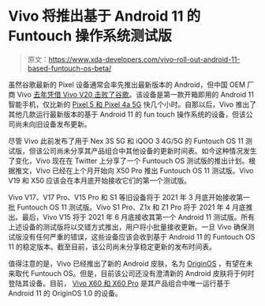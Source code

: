 # Vivo 将推出基于 Android 11 的 Funtouch 操作系统测试版

> 原文：<https://www.xda-developers.com/vivo-roll-out-android-11-based-funtouch-os-beta/>

虽然谷歌最新的 Pixel 设备通常会率先推出最新版本的 Android，但中国 OEM 厂商 Vivo [去年凭借 Vivo V20 击败了谷歌](https://www.xda-developers.com/vivo-v20-first-phone-with-android-11-hands-on/)。该设备是第一款开箱即用的 Android 11 智能手机，仅比新的 [Pixel 5 和 Pixel 4a 5G](https://www.xda-developers.com/google-pixel-4a-5g-pixel-5-qualcomm-snapdragon-765g-launched/) 快几个小时。自那以后，Vivo 推出了其他几款运行最新版本的基于 Android 11 的 fun touch 操作系统的设备，但该公司尚未向旧设备发布更新。

尽管 Vivo 此前发布了用于 Nex 3S 5G 和 iQOO 3 4G/5G 的 Funtouch OS 11 测试版，但该公司尚未分享其产品组合中其他设备的更新时间表。如今这种情况发生了变化，Vivo 现在在 Twitter 上分享了一个 Funtouch OS 测试版的推出计划。根据推文，Vivo 已经在上个月开始向 X50 Pro 推出 Funtouch OS 11 测试版。Vivo V19 和 X50 应该会在本月底开始接收它们的第一个测试版。

Vivo V17、V17 Pro、V15 Pro 和 S1 等旧设备将于 2021 年 3 月底开始接收第一批 Funtouch OS 11 测试版。Vivo S1 Pro、Z1x 和 Z1 Pro 将于 2021 年 4 月底推出。最后，Vivo V15 将于 2021 年 6 月底接收其第一个 Android 11 测试版。所有上述设备的测试版将以交错方式推出，用户将小批量接收更新。一旦 Vivo 确保测试版没有任何严重的错误，这些设备应该会收到基于 Android 11 的 Funtouch OS 11 的稳定版本。截至目前，该公司尚未分享稳定更新的发布时间表。

值得注意的是，Vivo 已经推出了新的 Android 皮肤，名为 [OriginOS](https://www.xda-developers.com/originos-vivo-latest-software-release-based-android-11-features-rollout/) ，有望在未来取代 Funtouch OS。但是，目前该公司还没有澄清新的 Android 皮肤将于何时登陆其设备。目前， [Vivo X60 和 X60 Pro](https://www.xda-developers.com/vivo-x60-pro-exynos-1080-zeiss-lenses-launched-china/) 是其产品组合中唯一运行基于 Android 11 的 OriginOS 1.0 的设备。